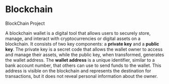 # Blockchain
BlockChain Project

A blockchain wallet is a digital tool that allows users to securely store, manage, and interact with cryptocurrencies or digital assets on a blockchain. It consists of two key components: a **private key** and a **public key**. The private key is a secret code that allows the wallet owner to access and manage their assets, while the public key, when transformed, generates the wallet address. The **wallet address** is a unique identifier, similar to a bank account number, that others can use to send funds to the wallet. This address is visible on the blockchain and represents the destination for transactions, but it does not reveal personal information about the owner.
